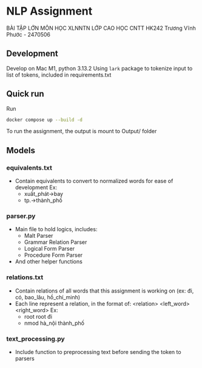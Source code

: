 
# NLP Assignment
BÀI TẬP LỚN MÔN HỌC XLNNTN LỚP CAO HỌC CNTT HK242
Trương Vĩnh Phước - 2470506
## Development
Develop on Mac M1, python 3.13.2
Using `lark` package to tokenize input to list of tokens, included in requirements.txt
## Quick run
Run
```bash
docker compose up --build -d
```
To run the assignment, the output is mount to Output/ folder
## Models
### equivalents.txt
- Contain equivalents to convert to normalized words for ease of development
Ex:
    - xuất_phát->bay
    - tp.->thành_phố

### parser.py
- Main file to hold logics, includes:
    - Malt Parser
    - Grammar Relation Parser
    - Logical Form Parser
    - Procedure Form Parser
- And other helper functions

### relations.txt
- Contain relations of all words that this assignment is working on (ex: đi, có, bao_lâu, hồ_chí_minh)
- Each line represent a relation, in the format of: \<relation> \<left_word> \<right_word> 
Ex:
    - root root đi
    - nmod hà_nội thành_phố
### text_processing.py
- Include function to preprocessing text before sending the token to parsers